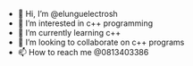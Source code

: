 - 👋 Hi, I’m @elunguelectrosh
- 👀 I’m interested in c++ programming
- 🌱 I’m currently learning c++
- 💞️ I’m looking to collaborate on c++ programs
- 📫 How to reach me @0813403386

<!---
elunguelectrosh/elunguelectrosh is a ✨ special ✨ repository because its `README.md` (this file) appears on your GitHub profile.
You can click the Preview link to take a look at your changes.
--->
